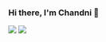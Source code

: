 ### Hi there, I'm Chandni 👋

<a href="mailto:chandnip6@gmail.com.com"><img src="https://img.shields.io/badge/Gmail-D14836?style=for-the-badge&logo=gmail&logoColor=white" /></a>
<a href="https://www.linkedin.com/in/chandnip6/"><img src="https://img.shields.io/badge/LinkedIn-0077B5?style=for-the-badge&logo=linkedin&logoColor=white" /></a>
